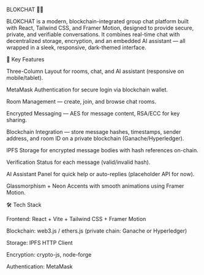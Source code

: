 BLOKCHAT 💬🔗

BLOKCHAT is a modern, blockchain-integrated group chat platform built with React, Tailwind CSS, and Framer Motion, designed to provide secure, private, and verifiable conversations.
It combines real-time chat with decentralized storage, encryption, and an embedded AI assistant — all wrapped in a sleek, responsive, dark-themed interface.

🚀 Key Features

Three-Column Layout for rooms, chat, and AI assistant (responsive on mobile/tablet).

MetaMask Authentication for secure login via blockchain wallet.

Room Management — create, join, and browse chat rooms.

Encrypted Messaging — AES for message content, RSA/ECC for key sharing.

Blockchain Integration — store message hashes, timestamps, sender address, and room ID on a private blockchain (Ganache/Hyperledger).

IPFS Storage for encrypted message bodies with hash references on-chain.

Verification Status for each message (valid/invalid hash).

AI Assistant Panel for quick help or auto-replies (placeholder API for now).

Glassmorphism + Neon Accents with smooth animations using Framer Motion.

🛠 Tech Stack

Frontend: React + Vite + Tailwind CSS + Framer Motion

Blockchain: web3.js / ethers.js (private chain: Ganache or Hyperledger)

Storage: IPFS HTTP Client

Encryption: crypto-js, node-forge

Authentication: MetaMask
